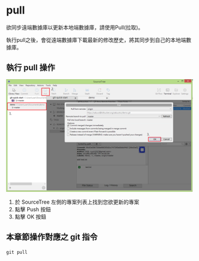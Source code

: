 # pull

欲同步遠端數據庫以更新本地端數據庫，請使用Pull(拉取)。

執行pull之後，會從遠端數據庫下載最新的修改歷史，將其同步到自己的本地端數據庫。

## 執行 pull 操作

![pull example](./pull.png)

1. 於 SourceTree 左側的專案列表上找到您欲更新的專案
2. 點擊 Push 按鈕
4. 點擊 OK 按鈕

## 本章節操作對應之 git 指令

`git pull`
